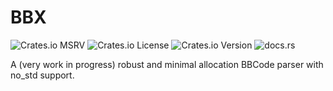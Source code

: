 # BBX
![Crates.io MSRV](https://img.shields.io/crates/msrv/bbx)
![Crates.io License](https://img.shields.io/crates/l/bbx)
![Crates.io Version](https://img.shields.io/crates/v/bbx)
![docs.rs](https://img.shields.io/docsrs/bbx)

A (very work in progress) robust and minimal allocation BBCode parser with no_std support.
